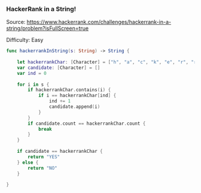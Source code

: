 ### HackerRank in a String!

Source: <https://www.hackerrank.com/challenges/hackerrank-in-a-string/problem?isFullScreen=true>

Difficulty: Easy

```swift
func hackerrankInString(s: String) -> String {
    
    let hackerrankChar: [Character] = ["h", "a", "c", "k", "e", "r", "r", "a", "n", "k"]
    var candidate: [Character] = []
    var ind = 0
    
    for i in s {
        if hackerrankChar.contains(i) {
            if i == hackerrankChar[ind] {
                ind += 1
                candidate.append(i)
            }
        }
        if candidate.count == hackerrankChar.count {
            break
        }
    }
    
    if candidate == hackerrankChar {
        return "YES"
    } else {
        return "NO"
    }
    
}
```
